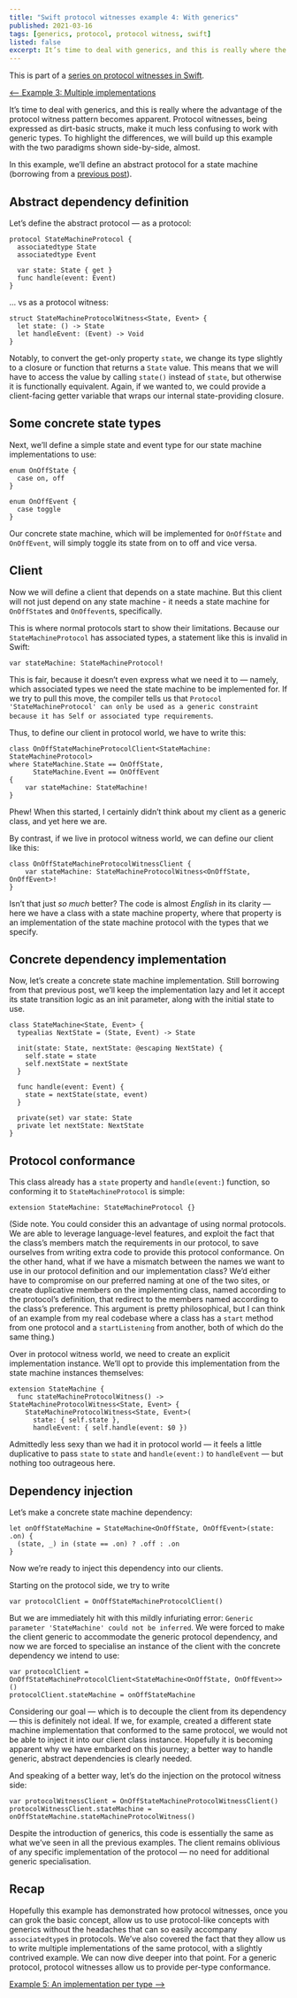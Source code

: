 ```yaml
---
title: "Swift protocol witnesses example 4: With generics"
published: 2021-03-16
tags: [generics, protocol, protocol witness, swift]
listed: false
excerpt: It’s time to deal with generics, and this is really where the advantage of the protocol witness pattern becomes apparent. Protocol witnesses, being expressed as dirt-basic structs, make it much less confusing to work with generic types. To highlight the differences, we will build up this example with the two paradigms shown side-by-side, almost.
---
```

This is part of a [series on protocol witnesses in Swift](/posts/swift-protocol-witnesses/).

[<-- Example 3: Multiple implementations](/posts/swift-protocol-witnesses/swift-protocol-witnesses-3/)


It’s time to deal with generics, and this is really where the advantage of the protocol witness pattern becomes apparent. Protocol witnesses, being expressed as dirt-basic structs, make it much less confusing to work with generic types. To highlight the differences, we will build up this example with the two paradigms shown side-by-side, almost.

In this example, we’ll define an abstract protocol for a state machine (borrowing from a [previous post](/posts/a-simple-state-machine-in-swift/)).

## Abstract dependency definition

Let’s define the abstract protocol — as a protocol:

```
protocol StateMachineProtocol {
  associatedtype State
  associatedtype Event
  
  var state: State { get }
  func handle(event: Event)
}
```

… vs as a protocol witness:

```
struct StateMachineProtocolWitness<State, Event> {
  let state: () -> State
  let handleEvent: (Event) -> Void
}
```

Notably, to convert the get-only property `state`, we change its type slightly to a closure or function that returns a `State` value. This means that we will have to access the value by calling `state()` instead of `state`, but otherwise it is functionally equivalent. Again, if we wanted to, we could provide a client-facing getter variable that wraps our internal state-providing closure.

## Some concrete state types

Next, we’ll define a simple state and event type for our state machine implementations to use:

```
enum OnOffState {
  case on, off
}

enum OnOffEvent {
  case toggle
}
```

Our concrete state machine, which will be implemented for `OnOffState` and `OnOffEvent`, will simply toggle its state from on to off and vice versa.

## Client

Now we will define a client that depends on a state machine. But this client will not just depend on any state machine - it needs a state machine for `OnOffState`s and `OnOffevent`s, specifically.

This is where normal protocols start to show their limitations. Because our `StateMachineProtocol` has associated types, a statement like this is invalid in Swift:

```
var stateMachine: StateMachineProtocol!
```

This is fair, because it doesn’t even express what we need it to — namely, which associated types we need the state machine to be implemented for. If we try to pull this move, the compiler tells us that `Protocol 'StateMachineProtocol' can only be used as a generic constraint because it has Self or associated type requirements`.

Thus, to define our client in protocol world, we have to write this:

```
class OnOffStateMachineProtocolClient<StateMachine: StateMachineProtocol>
where StateMachine.State == OnOffState,
      StateMachine.Event == OnOffEvent
{
    var stateMachine: StateMachine!
}
```

Phew! When this started, I certainly didn’t think about my client as a generic class, and yet here we are.

By contrast, if we live in protocol witness world, we can define our client like this:

```
class OnOffStateMachineProtocolWitnessClient {
    var stateMachine: StateMachineProtocolWitness<OnOffState, OnOffEvent>!
}
```

Isn’t that just *so much* better? The code is almost *English* in its clarity — here we have a class with a state machine property, where that property is an implementation of the state machine protocol with the types that we specify.

## Concrete dependency implementation

Now, let’s create a concrete state machine implementation. Still borrowing from that previous post, we’ll keep the implementation lazy and let it accept its state transition logic as an init parameter, along with the initial state to use.

```
class StateMachine<State, Event> {
  typealias NextState = (State, Event) -> State

  init(state: State, nextState: @escaping NextState) {
    self.state = state
    self.nextState = nextState
  }

  func handle(event: Event) {
    state = nextState(state, event)
  }

  private(set) var state: State
  private let nextState: NextState
}
```

## Protocol conformance

This class already has a `state` property and `handle(event:`) function, so conforming it to `StateMachineProtocol` is simple:

```
extension StateMachine: StateMachineProtocol {}
```

(Side note. You could consider this an advantage of using normal protocols. We are able to leverage language-level features, and exploit the fact that the class’s members match the requirements in our protocol, to save ourselves from writing extra code to provide this protocol conformance. On the other hand, what if we have a mismatch between the names we want to use in our protocol definition and our implementation class? We’d either have to compromise on our preferred naming at one of the two sites, or create duplicative members on the implementing class, named according to the protocol’s definition, that redirect to the members named according to the class’s preference. This argument is pretty philosophical, but I can think of an example from my real codebase where a class has a `start` method from one protocol and a `startListening` from another, both of which do the same thing.)

Over in protocol witness world, we need to create an explicit implementation instance. We’ll opt to provide this implementation from the state machine instances themselves:

```
extension StateMachine {
  func stateMachineProtocolWitness() -> StateMachineProtocolWitness<State, Event> {
    StateMachineProtocolWitness<State, Event>(
      state: { self.state },
      handleEvent: { self.handle(event: $0 })
```

Admittedly less sexy than we had it in protocol world — it feels a little duplicative to pass `state` to `state` and `handle(event:)` to `handleEvent` — but nothing too outrageous here.

## Dependency injection

Let’s make a concrete state machine dependency:

```
let onOffStateMachine = StateMachine<OnOffState, OnOffEvent>(state: .on) {
  (state, _) in (state == .on) ? .off : .on
}
```

Now we’re ready to inject this dependency into our clients.

Starting on the protocol side, we try to write

```
var protocolClient = OnOffStateMachineProtocolClient()
```

But we are immediately hit with this mildly infuriating error: `Generic parameter 'StateMachine' could not be inferred`. We were forced to make the client generic to accommodate the generic protocol dependency, and now we are forced to specialise an instance of the client with the concrete dependency we intend to use:

```
var protocolClient = OnOffStateMachineProtocolClient<StateMachine<OnOffState, OnOffEvent>>()
protocolClient.stateMachine = onOffStateMachine
```

Considering our goal — which is to decouple the client from its dependency — this is definitely not ideal. If we, for example, created a different state machine implementation that conformed to the same protocol, we would not be able to inject it into our client class instance. Hopefully it is becoming apparent why we have embarked on this journey; a better way to handle generic, abstract dependencies is clearly needed.

And speaking of a better way, let’s do the injection on the protocol witness side:

```
var protocolWitnessClient = OnOffStateMachineProtocolWitnessClient()
protocolWitnessClient.stateMachine = onOffStateMachine.stateMachineProtocolWitness()
```

Despite the introduction of generics, this code is essentially the same as what we’ve seen in all the previous examples. The client remains oblivious of any specific implementation of the protocol — no need for additional generic specialisation.

## Recap

Hopefully this example has demonstrated how protocol witnesses, once you can grok the basic concept, allow us to use protocol-like concepts with generics without the headaches that can so easily accompany `associatedtype`s in protocols. We’ve also covered the fact that they allow us to write multiple implementations of the same protocol, with a slightly contrived example. We can now dive deeper into that point. For a generic protocol, protocol witnesses allow us to provide per-type conformance.

[Example 5: An implementation per type -->](/posts/swift-protocol-witnesses/swift-protocol-witnesses-5/)
